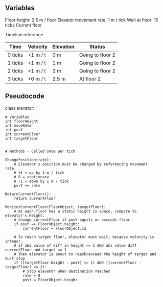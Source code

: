 Variables
----------
Floor height: 2.5 m / floor
Elevator movement rate: 1 m / tick
Wait at floor: 10 ticks
Current floor

Timeline reference

Time | Velocity	| Elevation | Status
---- | -------- | --------- | ------
0 ticks |  +1 m / t |  0 m |  Going to floor 2
1 ticks |  +1 m / t |  1 m  | Going to floor 2
2 ticks |  +1 m / t |  2 m  | Going to floor 2
3 ticks |  +0 m / t |  2.5 m | At floor 2
 
Pseudocode
----------

class elevator:	
	
	# Variables
	int floorHeight
	int moveRate
	int posY
	int currentFloor	
	int targetFloor
	

	# Methods - Called once per tick
	
	ChangePosition(rate):
		# Elevator's position must be changed by referencing movement rate.
		# +1 = up by 1 m / tick
		# 0 = stationary
		# -1 = down by 1 m / tick
		posY += rate
		
	ReturnCurrentFloor():
		return currentFloor

	MonitorCurrentFloor(FloorObject, targetFloor):
		# As each floor has a static height in space, compare to elevator's height.
		# Change currentFloor if posY equals or exceeds floor.
		if posY => FloorObject.height:
			currentFloor = FloorObject.id
		
		# To reach target floor, elevator must wait, because velocity is integer.
		# if abs value of diff in height <= 1 AND abs value diff currentFloor and target <= 1
		# Then elevator is about to reach/exceed the height of target and must stop
		if ([targetFloor.height - posY] <= 1) AND ([currentFloor - targetFloor] <= 1):
			# Stop elevator when destination reached
			rate = 0
			posY = FloorObject.height	
		
				

